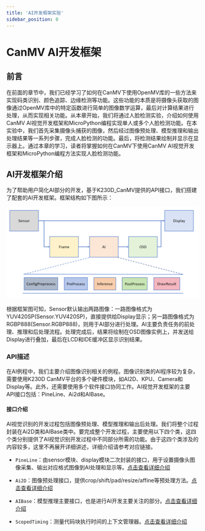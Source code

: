 ```yaml
---
title: 'AI开发框架实验'
sidebar_position: 0
---
```


# CanMV AI开发框架

## 前言

在前面的章节中，我们已经学习了如何在CanMV下使用OpenMV库的一些方法来实现码类识别、颜色追踪、边缘检测等功能。这些功能的本质是将摄像头获取的图像通过OpenMV库中的特定函数进行简单的图像数学运算，最后对计算结果进行处理，从而实现相关功能。从本章开始，我们将通过人脸检测实验，介绍如何使用CanMV AI视觉开发框架和MicroPython编程实现单人或多个人脸检测功能。在本实验中，我们首先采集摄像头捕获的图像，然后经过图像预处理、模型推理和输出处理结果等一系列步骤，完成人脸检测的功能。最后，将检测结果绘制并显示在显示器上。通过本章的学习，读者将掌握如何在CanMV下使用CanMV AI视觉开发框架和MicroPython编程方法实现人脸检测功能。

## AI开发框架介绍

为了帮助用户简化AI部分的开发，基于K230D_CanMV提供的API接口，我们搭建了配套的AI开发框架。框架结构如下图所示：

![00](./img/00.png)

根据框架图可知，Sensor默认输出两路图像：一路图像格式为YUV420SP(Sensor.YUV420SP)，直接提供给Display显示；另一路图像格式为RGBP888(Sensor.RGBP888)，则用于AI部分进行处理。AI主要负责任务的前处理、推理和后处理流程。处理完成后，结果将绘制在OSD图像实例上，并发送给Display进行叠加，最后在LCD和IDE缓冲区显示识别结果。

### API描述

在AI例程中，我们主要介绍图像识别相关的例程。图像识别类的AI程序较为复杂，需要使用K230D CanMV平台的多个硬件模块，如AI2D、KPU、Camera和Display等。此外，还需要使用多个软件接口协同工作。AI视觉开发框架的主要API接口包括：PineLine、Ai2d和AIBase。

#### 接口介绍

AI视觉识别的开发过程包括图像预处理、模型推理和输出后处理。我们将整个过程封装在Ai2D类和AIBase类中。要完成整个开发过程，主要使用以下四个类，这四个类分别提供了AI视觉识别开发过程中不同部分所需的功能。由于这四个类涉及的内容较多，这里不再展开详细讲述，详细介绍请参考对应链接。

- `PineLine`：由sensor模块、display模块二次封装的接口，用于设置摄像头图像采集、输出对应格式图像到AI处理和显示等。[点击查看详细介绍](https://developer.canaan-creative.com/k230_canmv/main/zh/example/ai/AI_Demo%E8%AF%B4%E6%98%8E%E6%96%87%E6%A1%A3.html#pipeline)

- `Ai2D`：图像预处理接口，提供crop/shift/pad/resize/affine等预处理方法。[点击查看详细介绍](https://developer.canaan-creative.com/k230_canmv/main/zh/example/ai/AI_Demo%E8%AF%B4%E6%98%8E%E6%96%87%E6%A1%A3.html#ai2d)
- `AIBase`：模型推理主要接口，也是进行AI开发主要关注的部分。[点击查看详细介绍](https://developer.canaan-creative.com/k230_canmv/main/zh/example/ai/AI_Demo%E8%AF%B4%E6%98%8E%E6%96%87%E6%A1%A3.html#aibase)
- `ScopedTiming`：测量代码块执行时间的上下文管理器。[点击查看详细介绍](https://developer.canaan-creative.com/k230_canmv/main/zh/example/ai/AI_Demo%E8%AF%B4%E6%98%8E%E6%96%87%E6%A1%A3.html#aibase)
